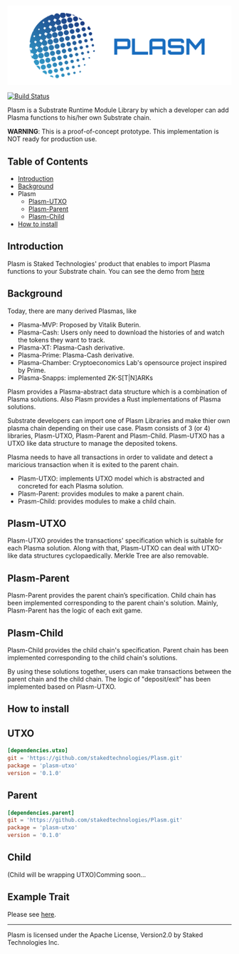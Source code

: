 <div align="center"><img width="1000" alt="plasm" src="img/plasm.jpg"></div>

[![Build Status](https://travis-ci.org/stakedtechnologies/Plasm.svg?branch=master)](https://travis-ci.org/stakedtechnologies/Plasm)

Plasm is a Substrate Runtime Module Library by which a developer can add Plasma functions to his/her own Substrate chain.

__WARNING__: This is a proof-of-concept prototype. This implementation is NOT ready for production use. 

## Table of Contents
- [Introduction](https://github.com/stakedtechnologies/Plasm/tree/master#introduction)
- [Background](https://github.com/stakedtechnologies/Plasm/tree/master#background)
- Plasm
    - [Plasm-UTXO](https://github.com/stakedtechnologies/Plasm/tree/master#plasm-utxo)
    - [Plasm-Parent](https://github.com/stakedtechnologies/Plasm/tree/master#plasm-parent)
    - [Plasm-Child](https://github.com/stakedtechnologies/Plasm/tree/master#plasm-child)
- [How to install](https://github.com/stakedtechnologies/Plasm/tree/master#how-to-install)

## Introduction
Plasm is Staked Technologies' product that enables to import Plasma functions to your Substrate chain. You can see the demo from [here](https://drive.google.com/file/d/1qg6SyEDM0D_hJPsun4ykkNyH-B5W8Yi6/view?usp=sharing)

## Background
Today, there are many derived Plasmas, like 

- Plasma-MVP: Proposed by Vitalik Buterin.
- Plasma-Cash: Users only need to download the histories of and watch the tokens they want to track.
- Plasma-XT: Plasma-Cash derivative.
- Plasma-Prime: Plasma-Cash derivative.
- Plasma-Chamber: Cryptoeconomics Lab's opensource project inspired by Prime. 
- Plasma-Snapps: implemented ZK-S[T|N]ARKs

Plasm provides a Plasma-abstract data structure which is a combination of Plasma solutions. Also Plasm provides a Rust implementations of Plasma solutions.

Substrate developers can import one of Plasm Libraries and make thier own plasma chain depending on their use case. Plasm consists of 3 (or 4) libraries, Plasm-UTXO, Plasm-Parent and Plasm-Child. Plasm-UTXO has a UTXO like data structure to manage the deposited tokens. 

Plasma needs to have all transactions in order to validate and detect a maricious transaction when it is exited to the parent chain. 

- Plasm-UTXO: implements UTXO model which is abstracted and concreted for each Plasma solution.
- Plasm-Parent: provides modules to make a parent chain.  
- Prasm-Child: provides modules to make a child chain.


## Plasm-UTXO
Plasm-UTXO provides the transactions' specification which is suitable for each Plasma solution. Along with that, Plasm-UTXO can deal with UTXO-like data structures cyclopaedically. Merkle Tree are also removable.


## Plasm-Parent
Plasm-Parent provides the parent chain’s specification. Child chain has been implemented corresponding to the parent chain's solution. Mainly, Plasm-Parent has the logic of each exit game.


## Plasm-Child
Plasm-Child provides the child chain's specification. Parent chain has been implemented corresponding to the child chain's solutions.


By using these solutions together, users can make transactions between the parent chain and the child chain. The logic of "deposit/exit" has been implemented based on Plasm-UTXO.

## How to install

## UTXO
```toml
[dependencies.utxo]
git = 'https://github.com/stakedtechnologies/Plasm.git'
package = 'plasm-utxo'
version = '0.1.0' 
```

## Parent
```toml
[dependencies.parent]
git = 'https://github.com/stakedtechnologies/Plasm.git'
package = 'plasm-utxo'
version = '0.1.0' 
```

## Child
(Child will be wrapping UTXO)Comming soon...

## Example Trait
Please see [here](https://github.com/stakedtechnologies/Plasm/blob/master/runtime/src/lib.rs).

* * *
Plasm is licensed under the Apache License, Version2.0 by Staked Technologies Inc.
